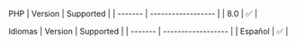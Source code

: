 PHP
| Version | Supported          |
| ------- | ------------------ |
| 8.0  | :white_check_mark: |

Idiomas
| Version | Supported          |
| ------- | ------------------ |
| Español | :white_check_mark: |

